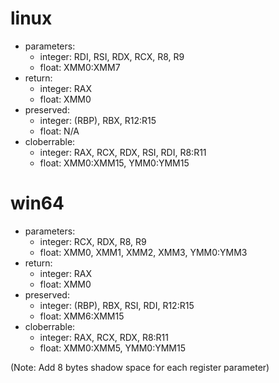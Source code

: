 
# linux

- parameters:
  - integer: RDI, RSI, RDX, RCX, R8, R9
  - float: XMM0:XMM7
- return: 
  - integer: RAX
  - float: XMM0
- preserved: 
  - integer: (RBP), RBX, R12:R15
  - float: N/A
- cloberrable:
  - integer: RAX, RCX, RDX, RSI, RDI, R8:R11
  - float: XMM0:XMM15, YMM0:YMM15


# win64

- parameters:
  - integer: RCX, RDX, R8, R9
  - float: XMM0, XMM1, XMM2, XMM3, YMM0:YMM3
- return: 
  - integer: RAX
  - float: XMM0
- preserved: 
  - integer: (RBP), RBX, RSI, RDI, R12:R15
  - float: XMM6:XMM15
- cloberrable:
  - integer: RAX, RCX, RDX, R8:R11
  - float: XMM0:XMM5, YMM0:YMM15

(Note: Add 8 bytes shadow space for each register parameter)
